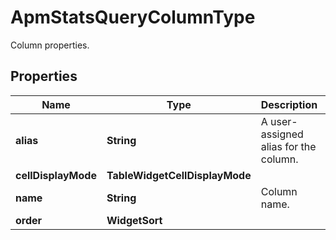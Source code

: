 

# ApmStatsQueryColumnType

Column properties.
## Properties

Name | Type | Description | Notes
------------ | ------------- | ------------- | -------------
**alias** | **String** | A user-assigned alias for the column. |  [optional]
**cellDisplayMode** | **TableWidgetCellDisplayMode** |  |  [optional]
**name** | **String** | Column name. | 
**order** | **WidgetSort** |  |  [optional]



